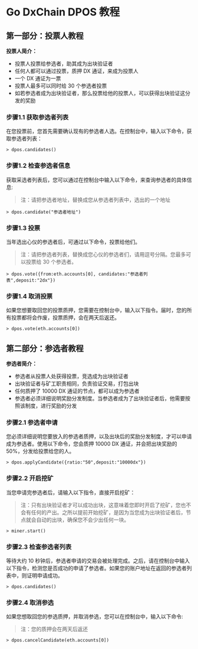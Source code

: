 # Go DxChain DPOS 教程

## 第一部分：投票人教程

**投票人简介：**
* 投票人投票给参选者，助其成为出块验证者
* 任何人都可以通过投票，质押 DX 通证，来成为投票人
* 一个 DX 通证为一票
* 投票人最多可以同时给 30 个参选者投票
* 如若参选者成为出块验证者，那么投票给他的投票人，可以获得出块验证这分发的奖励

### 步骤1.1 获取参选者列表

在您投票前，您首先需要确认现有的参选者人选。在控制台中，输入以下命令，获取参选者列表：

```shell
> dpos.candidates()
```

### 步骤1.2 检查参选者信息

获取采选者列表后，您可以通过在控制台中输入以下命令，来查询参选者的具体信息:

> 注：请把参选者地址，替换成您从参选者列表中，选出的一个地址

```shell
> dpos.candidate("参选者地址")
```

### 步骤1.3 投票

当年选出心仪的参选者后，可通过以下命令，投票给他们。

> 注：请把参选者列表，替换成您心仪的参选者们，请用逗号分隔。您最多可以投票给 30 个参选者。

```shell
> dpos.vote({from:eth.accounts[0], candidates:"参选者列表",deposit:"2dx"})
```

### 步骤1.4 取消投票

如果您想要取回您的投票质押，您需要在控制台中，输入以下指令。届时，您的所有投票都将会作废，投票质押，会在两天后返还。

```shell
> dpos.vote(eth.accounts[0])
```

## 第二部分：参选者教程

**参选者简介：**
* 参选者从投票人处获得投票，竞选成为出块验证者
* 出块验证者与矿工职责相同，负责验证交易，打包出块
* 任何质押了 10000 DX 通证的节点，都可以成为参选者
* 参选者必须详细说明奖励分发制度。当参选者成为了出块验证者后，他需要按照该制度，进行奖励的分发

### 步骤2.1 参选者申请

您必须详细说明您要放入的参选者质押，以及出块后的奖励分发制度，才可以申请成为参选者。使用以下命令，您会质押 10000 DX 通证，并会把出块奖励的 50%，分发给投票给您的人。

```shell
> dpos.applyCandidate({ratio:"50",deposit:"10000dx"})
```

### 步骤2.2 开启挖矿

当您申请完参选者后，请输入以下指令，直接开启挖矿：

> 注：只有出块验证者才可以成功出块，这意味着您即时开启了挖矿，您也不会有任何的产出。之所以提前开始挖矿，是因为当您成为出块验证者后，节点就会自动的出块，确保您不会少出任何一块。

```shell
> miner.start()
```


### 步骤2.3 检查参选者列表

等待大约 10 秒钟后，参选者申请的交易会被处理完成。之后，请在控制台中输入以下指令，检测您是否成功的申请了参选者。如果您的账户地址在返回的参选者列表中，则证明申请成功。

```shell
> dpos.candidates()
```

### 步骤2.4 取消参选

如果您想取回您的参选质押，并取消参选，您可以在控制台中，输入以下命令:

> 注：您的质押会在两天后返还

```shell
> dpos.cancelCandidate(eth.accounts[0])
```